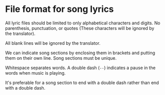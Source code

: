 # File format for song lyrics

All lyric files should be limited to only alphabetical characters and digits.
No parenthesis, punctuation, or quotes (These characters will be ignored by the translator).

All blank lines will be ignored by the translator.

We can indicate song sections by enclosing them in brackets and putting them on their own line. Song sections must be unique.

Whitespace separates words. A double dash (`--`) indicates a pause in the words when music is playing.

It's preferable for a song section to end with a double dash rather than end with a double dash.
